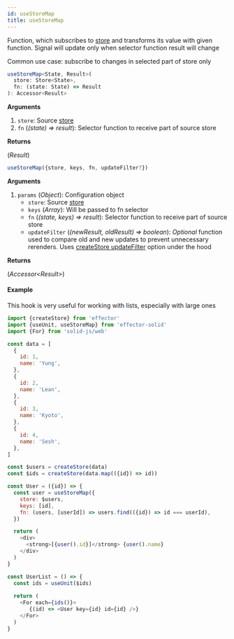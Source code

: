 ```yaml
---
id: useStoreMap
title: useStoreMap
---
```


Function, which subscribes to [store](../effector/Store.md) and transforms its value with given function. Signal will update only when selector function result will change

Common use case: subscribe to changes in selected part of store only

```ts
useStoreMap<State, Result>(
  store: Store<State>,
  fn: (state: State) => Result
): Accessor<Result>
```

**Arguments**

1. `store`: Source [store](../effector/Store.md)
2. `fn` (_(state) => result_): Selector function to receive part of source store

**Returns**

(_Result_)

```ts
useStoreMap({store, keys, fn, updateFilter?})
```

**Arguments**

1. `params` (_Object_): Configuration object
    - `store`: Source [store](../effector/Store.md)
    - `keys` (_Array_): Will be passed to fn selector
    - `fn` (_(state, keys) => result_): Selector function to receive part of source store
    - `updateFilter` (_(newResult, oldResult) => boolean_): _Optional_ function used to compare old and new updates to prevent unnecessary rerenders. Uses [createStore updateFilter](../effector/createStore.md) option under the hood

**Returns**

(_Accessor<Result\>_)

#### Example

This hook is very useful for working with lists, especially with large ones

```js
import {createStore} from 'effector'
import {useUnit, useStoreMap} from 'effector-solid'
import {For} from 'solid-js/web'

const data = [
  {
    id: 1,
    name: 'Yung',
  },
  {
    id: 2,
    name: 'Lean',
  },
  {
    id: 3,
    name: 'Kyoto',
  },
  {
    id: 4,
    name: 'Sesh',
  },
]

const $users = createStore(data)
const $ids = createStore(data.map(({id}) => id))

const User = ({id}) => {
  const user = useStoreMap({
    store: $users,
    keys: [id],
    fn: (users, [userId]) => users.find(({id}) => id === userId),
  })

  return (
    <div>
      <strong>[{user().id}]</strong> {user().name}
    </div>
  )
}

const UserList = () => {
  const ids = useUnit($ids)
  
  return (
    <For each={ids()}>
       {(id) => <User key={id} id={id} />}
    </For>
  )
}
```
